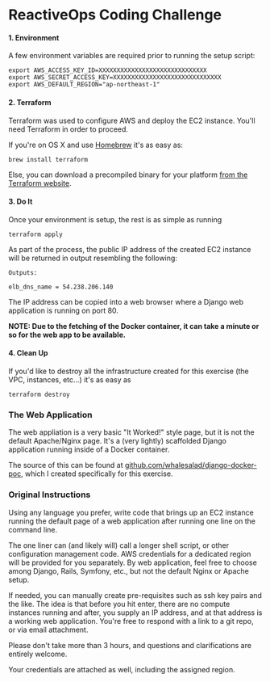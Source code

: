 # ReactiveOps Coding Challenge

#### 1. Environment

A few environment variables are required prior to running the setup script:

    export AWS_ACCESS_KEY_ID=XXXXXXXXXXXXXXXXXXXXXXXXXXXXXX
    export AWS_SECRET_ACCESS_KEY=XXXXXXXXXXXXXXXXXXXXXXXXXXXXXX
    export AWS_DEFAULT_REGION="ap-northeast-1"

#### 2. Terraform

Terraform was used to configure AWS and deploy the EC2 instance. You'll need Terraform in order to proceed.

If you're on OS X and use [Homebrew](http://brew.sh/) it's as easy as:

    brew install terraform

Else, you can download a precompiled binary for your platform [from the Terraform website](https://www.terraform.io/downloads.html).

#### 3. Do It

Once your environment is setup, the rest is as simple as running

    terraform apply

As part of the process, the public IP address of the created EC2 instance will be returned in output resembling the following:

```
Outputs:

elb_dns_name = 54.238.206.140
```

The IP address can be copied into a web browser where a Django web application is running on port 80.

**NOTE: Due to the fetching of the Docker container, it can take a minute or so for the web app to be available.**

#### 4. Clean Up

If you'd like to destroy all the infrastructure created for this exercise (the VPC, instances, etc...) it's as easy as

    terraform destroy


### The Web Application

The web appliation is a very basic "It Worked!" style page, but it is not the default Apache/Nginx page. It's a (very lightly) scaffolded Django application running inside of a Docker container.

The source of this can be found at [github.com/whalesalad/django-docker-poc](https://github.com/whalesalad/django-docker-poc), which I created specifically for this exercise.


### Original Instructions

Using any language you prefer, write code that brings up an EC2 instance running the default page of a web application after running one line on the command line.

The one liner can (and likely will) call a longer shell script, or other configuration management code. AWS credentials for a dedicated region will be provided for you separately. By web application, feel free to choose among Django, Rails, Symfony, etc., but not the default Nginx or Apache setup.

If needed, you can manually create pre-requisites such as ssh key pairs and the like. The idea is that before you hit enter, there are no compute instances running and after, you supply an IP address, and at that address is a working web application. You're free to respond with a link to a git repo, or via email attachment.

Please don't take more than 3 hours, and questions and clarifications are entirely welcome.

Your credentials are attached as well, including the assigned region.
